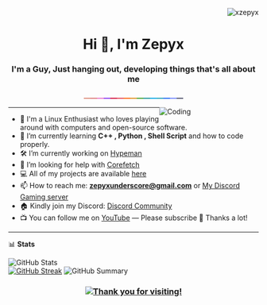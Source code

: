 <p align="right"> 
  <img src="https://komarev.com/ghpvc/?username=xzepyx&label=Profile%20views&color=0e75b6&size=24&style=flat" alt="xzepyx" /> 
</p>

<h1 align="center">Hi 👋, I'm Zepyx</h1>
<h3 align="center">I'm a Guy, Just hanging out, developing things that's all about me</h3>

<p align="center">
  <img src="https://raw.githubusercontent.com/JaKooLit/Hyprland-Dots/main/assets/latte.png" width="200" />
</p>

<img align="right" alt="Coding" width="200" src="https://user-images.githubusercontent.com/74038190/212750999-42ff8a64-dad8-4772-9648-849968543991.gif">

---

- 🔭 I'm a Linux Enthusiast who loves playing around with computers and open-source software.
- 🌱 I’m currently learning **C++ , Python , Shell Script** and how to code properly.
- 🛠️ I’m currently working on [Hypeman](https://github.com/xzepyx/Hypeman)
- 🤝 I’m looking for help with [Corefetch](https://github.com/xzepyx/Corefetch)
- 💻 All of my projects are available [here](https://github.com/xzepyx?tab=repositories)
- 📫 How to reach me: **zepyxunderscore@gmail.com** or [My Discord Gaming server](https://discord.gg/ADkFj8Zats)
- 🏠 Kindly join my Discord: [Discord Community](https://discord.com/invite/9JEgZsfhex)
- 📺 You can follow me on [YouTube](https://www.youtube.com/@Ja.KooLit) — Please subscribe 🤩 Thanks a lot!

---

📊 **Stats**

![GitHub Stats](http://github-profile-summary-cards.vercel.app/api/cards/stats?username=xzepyx&theme=tokyonight)  
[![GitHub Streak](https://github-readme-streak-stats.herokuapp.com?user=xzepyx&theme=tokyonight&hide_border=true&date_format=j%20M%5B%20Y%5D&card_width=480)](https://git.io/streak-stats)
![GitHub Summary](http://github-profile-summary-cards.vercel.app/api/cards/profile-details?username=xzepyx&theme=tokyonight)


<h3 align="center">
  <a href="https://git.io/typing-svg">
    <img src="https://readme-typing-svg.herokuapp.com?font=Fantasque+Sans+Mono&weight=700&size=24&pause=1000&color=0e75b6&center=true&width=446&lines=Thank+you+for+visiting!+%F0%9F%91%8D" alt="Thank you for visiting!" />
  </a>
</h3>
